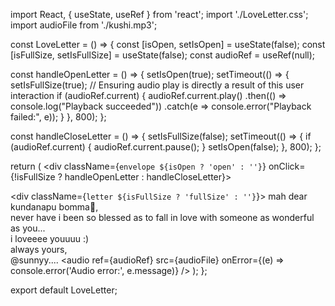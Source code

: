 import React, { useState, useRef } from 'react';
import './LoveLetter.css';
import audioFile from './kushi.mp3';

const LoveLetter = () => {
  const [isOpen, setIsOpen] = useState(false);
  const [isFullSize, setIsFullSize] = useState(false);
  const audioRef = useRef(null);

  const handleOpenLetter = () => {
    setIsOpen(true);
    setTimeout(() => {
      setIsFullSize(true);
      // Ensuring audio play is directly a result of this user interaction
      if (audioRef.current) {
        audioRef.current.play()
          .then(() => console.log("Playback succeeded"))
          .catch(e => console.error("Playback failed:", e));
      }
    }, 800);
  };

  const handleCloseLetter = () => {
    setIsFullSize(false);
    setTimeout(() => {
      if (audioRef.current) {
        audioRef.current.pause();
      }
      setIsOpen(false);
    }, 800);
  };

  return (
    <div className={`envelope ${isOpen ? 'open' : ''}`} onClick={!isFullSize ? handleOpenLetter : handleCloseLetter}>
      <div className="flap"></div>
      <div className="body"></div>
      <div className={`letter ${isFullSize ? 'fullSize' : ''}`}>
        mah dear kundanapu bomma🖤,<br />
        never have i been so blessed as to fall in love with someone as wonderful as you...<br />i loveeee youuuu :)<br />
        always yours,<br />
        @sunnyy....
      </div>
      <audio ref={audioRef} src={audioFile} onError={(e) => console.error('Audio error:', e.message)} />
    </div>
  );
};

export default LoveLetter;
